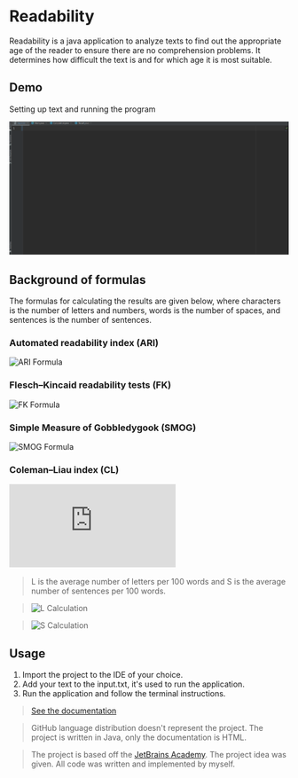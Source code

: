 # Readability 

Readability is a java application to analyze texts to find out the appropriate age of the reader to ensure there are no comprehension problems.
It determines how difficult the text is and for which age it is most suitable.

## Demo

Setting up text and running the program

![Demo](https://github.com/torbenziegler/Readability_Score/blob/master/assets/readability%20demo.gif)


## Background of formulas

The formulas for calculating the results are given below, where characters is the number of letters and numbers, words is the number of spaces, and sentences is the number of sentences.

### Automated readability index (ARI)

![ARI Formula](https://latex.codecogs.com/gif.latex?4.71(\frac{characters}{words})&space;&plus;&space;0.5&space;(\frac{words}{sentences})&space;-&space;21.43)

### Flesch–Kincaid readability tests (FK)

![FK Formula](https://latex.codecogs.com/gif.latex?0.39&space;(\frac{words}{sentences})&space;&plus;&space;11.8&space;(\frac{syllables}{words})&space;-&space;15.59)


### Simple Measure of Gobbledygook (SMOG)

![SMOG Formula](https://latex.codecogs.com/gif.latex?1.043&space;\sqrt{number&space;of&space;polysyllables&space;\times&space;\frac{30}{number&space;of&space;sentences}}&space;&plus;&space;3.1291)

### Coleman–Liau index (CL)

![CL Formula](https://latex.codecogs.com/gif.latex?0.0588&space;L&space;-&space;0.296&space;S&space;-&space;15.8)

> L is the average number of letters per 100 words and S is the average number of sentences per 100 words. 

> ![L Calculation](https://latex.codecogs.com/gif.latex?L&space;=&space;\frac{characters}{words}&space;\times&space;100)

> ![S Calculation](https://latex.codecogs.com/gif.latex?S&space;=&space;\frac{sentences}{words}&space;\times&space;100)

## Usage

1. Import the project to the IDE of your choice.
2. Add your text to the input.txt, it's used to run the application.
3. Run the application and follow the terminal instructions.

> [See the documentation](https://github.com/torbenziegler/Readability_Score/tree/master/src/main/resources/JavaDoc)

> GitHub language distribution doesn't represent the project. The project is written in Java, only the documentation is HTML. 

> The project is based off the [JetBrains Academy](https://hyperskill.org/projects/39). The project idea was given. All code was written and implemented by myself.
